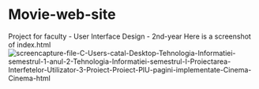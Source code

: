 # Movie-web-site
Project for faculty - User Interface Design - 2nd-year
Here is a screenshot of index.html
![screencapture-file-C-Users-catal-Desktop-Tehnologia-Informatiei-semestrul-1-anul-2-Tehnologia-Informatiei-semestrul-I-Proiectarea-Interfetelor-Utilizator-3-Proiect-Proiect-PIU-pagini-implementate-Cinema-Cinema-html](https://user-images.githubusercontent.com/50969642/114272199-d567a280-9a1d-11eb-9ce5-f16a4732c885.png)
